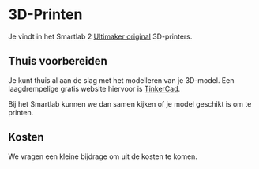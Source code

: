 <!-- TITLE: 3D-Printen -->

# 3D-Printen
Je vindt in het Smartlab 2 [Ultimaker original](http://smartlabdeventer.nl/machines/ultimaker-original/) 3D-printers.
## Thuis voorbereiden
Je kunt thuis al aan de slag met het modelleren van je 3D-model. Een laagdrempelige gratis website hiervoor is [TinkerCad](https://www.tinkercad.com/).

Bij het Smartlab kunnen we dan samen kijken of je model geschikt is om te printen.
## Kosten
We vragen een kleine bijdrage om uit de kosten te komen.